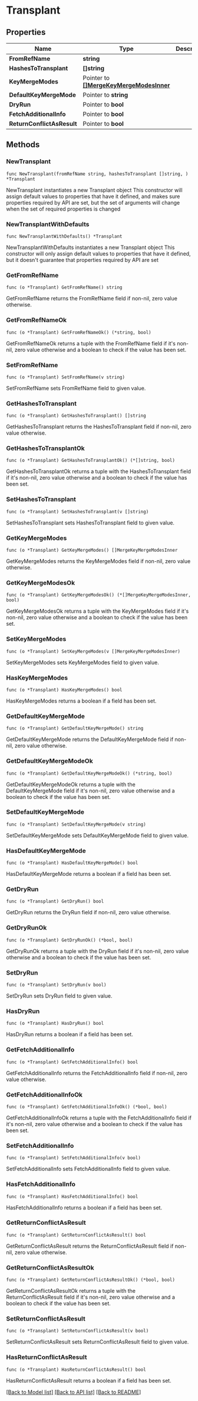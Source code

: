 # Transplant

## Properties

Name | Type | Description | Notes
------------ | ------------- | ------------- | -------------
**FromRefName** | **string** |  | 
**HashesToTransplant** | **[]string** |  | 
**KeyMergeModes** | Pointer to [**[]MergeKeyMergeModesInner**](MergeKeyMergeModesInner.md) |  | [optional] 
**DefaultKeyMergeMode** | Pointer to **string** |  | [optional] 
**DryRun** | Pointer to **bool** |  | [optional] 
**FetchAdditionalInfo** | Pointer to **bool** |  | [optional] 
**ReturnConflictAsResult** | Pointer to **bool** |  | [optional] 

## Methods

### NewTransplant

`func NewTransplant(fromRefName string, hashesToTransplant []string, ) *Transplant`

NewTransplant instantiates a new Transplant object
This constructor will assign default values to properties that have it defined,
and makes sure properties required by API are set, but the set of arguments
will change when the set of required properties is changed

### NewTransplantWithDefaults

`func NewTransplantWithDefaults() *Transplant`

NewTransplantWithDefaults instantiates a new Transplant object
This constructor will only assign default values to properties that have it defined,
but it doesn't guarantee that properties required by API are set

### GetFromRefName

`func (o *Transplant) GetFromRefName() string`

GetFromRefName returns the FromRefName field if non-nil, zero value otherwise.

### GetFromRefNameOk

`func (o *Transplant) GetFromRefNameOk() (*string, bool)`

GetFromRefNameOk returns a tuple with the FromRefName field if it's non-nil, zero value otherwise
and a boolean to check if the value has been set.

### SetFromRefName

`func (o *Transplant) SetFromRefName(v string)`

SetFromRefName sets FromRefName field to given value.


### GetHashesToTransplant

`func (o *Transplant) GetHashesToTransplant() []string`

GetHashesToTransplant returns the HashesToTransplant field if non-nil, zero value otherwise.

### GetHashesToTransplantOk

`func (o *Transplant) GetHashesToTransplantOk() (*[]string, bool)`

GetHashesToTransplantOk returns a tuple with the HashesToTransplant field if it's non-nil, zero value otherwise
and a boolean to check if the value has been set.

### SetHashesToTransplant

`func (o *Transplant) SetHashesToTransplant(v []string)`

SetHashesToTransplant sets HashesToTransplant field to given value.


### GetKeyMergeModes

`func (o *Transplant) GetKeyMergeModes() []MergeKeyMergeModesInner`

GetKeyMergeModes returns the KeyMergeModes field if non-nil, zero value otherwise.

### GetKeyMergeModesOk

`func (o *Transplant) GetKeyMergeModesOk() (*[]MergeKeyMergeModesInner, bool)`

GetKeyMergeModesOk returns a tuple with the KeyMergeModes field if it's non-nil, zero value otherwise
and a boolean to check if the value has been set.

### SetKeyMergeModes

`func (o *Transplant) SetKeyMergeModes(v []MergeKeyMergeModesInner)`

SetKeyMergeModes sets KeyMergeModes field to given value.

### HasKeyMergeModes

`func (o *Transplant) HasKeyMergeModes() bool`

HasKeyMergeModes returns a boolean if a field has been set.

### GetDefaultKeyMergeMode

`func (o *Transplant) GetDefaultKeyMergeMode() string`

GetDefaultKeyMergeMode returns the DefaultKeyMergeMode field if non-nil, zero value otherwise.

### GetDefaultKeyMergeModeOk

`func (o *Transplant) GetDefaultKeyMergeModeOk() (*string, bool)`

GetDefaultKeyMergeModeOk returns a tuple with the DefaultKeyMergeMode field if it's non-nil, zero value otherwise
and a boolean to check if the value has been set.

### SetDefaultKeyMergeMode

`func (o *Transplant) SetDefaultKeyMergeMode(v string)`

SetDefaultKeyMergeMode sets DefaultKeyMergeMode field to given value.

### HasDefaultKeyMergeMode

`func (o *Transplant) HasDefaultKeyMergeMode() bool`

HasDefaultKeyMergeMode returns a boolean if a field has been set.

### GetDryRun

`func (o *Transplant) GetDryRun() bool`

GetDryRun returns the DryRun field if non-nil, zero value otherwise.

### GetDryRunOk

`func (o *Transplant) GetDryRunOk() (*bool, bool)`

GetDryRunOk returns a tuple with the DryRun field if it's non-nil, zero value otherwise
and a boolean to check if the value has been set.

### SetDryRun

`func (o *Transplant) SetDryRun(v bool)`

SetDryRun sets DryRun field to given value.

### HasDryRun

`func (o *Transplant) HasDryRun() bool`

HasDryRun returns a boolean if a field has been set.

### GetFetchAdditionalInfo

`func (o *Transplant) GetFetchAdditionalInfo() bool`

GetFetchAdditionalInfo returns the FetchAdditionalInfo field if non-nil, zero value otherwise.

### GetFetchAdditionalInfoOk

`func (o *Transplant) GetFetchAdditionalInfoOk() (*bool, bool)`

GetFetchAdditionalInfoOk returns a tuple with the FetchAdditionalInfo field if it's non-nil, zero value otherwise
and a boolean to check if the value has been set.

### SetFetchAdditionalInfo

`func (o *Transplant) SetFetchAdditionalInfo(v bool)`

SetFetchAdditionalInfo sets FetchAdditionalInfo field to given value.

### HasFetchAdditionalInfo

`func (o *Transplant) HasFetchAdditionalInfo() bool`

HasFetchAdditionalInfo returns a boolean if a field has been set.

### GetReturnConflictAsResult

`func (o *Transplant) GetReturnConflictAsResult() bool`

GetReturnConflictAsResult returns the ReturnConflictAsResult field if non-nil, zero value otherwise.

### GetReturnConflictAsResultOk

`func (o *Transplant) GetReturnConflictAsResultOk() (*bool, bool)`

GetReturnConflictAsResultOk returns a tuple with the ReturnConflictAsResult field if it's non-nil, zero value otherwise
and a boolean to check if the value has been set.

### SetReturnConflictAsResult

`func (o *Transplant) SetReturnConflictAsResult(v bool)`

SetReturnConflictAsResult sets ReturnConflictAsResult field to given value.

### HasReturnConflictAsResult

`func (o *Transplant) HasReturnConflictAsResult() bool`

HasReturnConflictAsResult returns a boolean if a field has been set.


[[Back to Model list]](../README.md#documentation-for-models) [[Back to API list]](../README.md#documentation-for-api-endpoints) [[Back to README]](../README.md)


